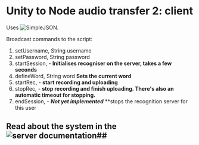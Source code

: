 # Unity to Node audio transfer 2: client

Uses ![SimpleJSON](http://wiki.unity3d.com/index.php/SimpleJSON).

Broadcast commands to the script:

1. setUsername, String username
2. setPassword, String password
3. startSession, - **Initialises recogniser on the server, takes a few seconds**
4. defineWord, String word **Sets the current word**
5. startRec, - **start recording and uploading**
6. stopRec, - **stop recording and finish uploading. There's also an automatic timeout for stopping.**
7. endSession, - ***Not yet implemented*** **stops the recognition server for this user



## Read about the system in the ![server documentation](https://github.com/rkarhila/unity_to_node_audio_1_server)##

